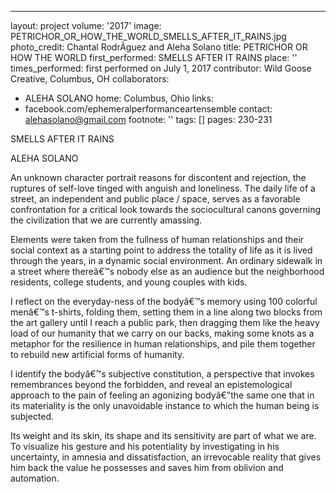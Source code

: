 ---
layout: project
volume: '2017'
image: PETRICHOR_OR_HOW_THE_WORLD_SMELLS_AFTER_IT_RAINS.jpg
photo_credit: Chantal RodrÃ­guez and Aleha Solano
title: PETRICHOR OR HOW THE WORLD
first_performed: SMELLS AFTER IT RAINS
place: ''
times_performed: first performed on July 1, 2017
contributor: Wild Goose Creative, Columbus, OH
collaborators:
- ALEHA SOLANO
home: Columbus, Ohio
links:
- facebook.com/ephemeralperformanceartensemble
contact: alehasolano@gmail.com
footnote: ''
tags: []
pages: 230-231



 
SMELLS AFTER IT RAINS

ALEHA SOLANO

An unknown character portrait reasons for discontent and rejection, the ruptures of self-love tinged with anguish and loneliness. The daily life of a street, an independent and public place / space, serves as a favorable confrontation for a critical look towards the sociocultural canons governing the civilization that we are currently amassing.

Elements were taken from the fullness of human relationships and their social context as a starting point to address the totality of life as it is lived through the years, in a dynamic social environment. An ordinary sidewalk in a street where thereâ€™s nobody else as an audience but the neighborhood residents, college students, and young couples with kids.

I reflect on the everyday-ness of the bodyâ€™s memory using 100 colorful menâ€™s t-shirts, folding them, setting them in a line along two blocks from the art gallery until I reach a public park, then dragging them like the heavy load of our humanity that we carry on our backs, making some knots as a metaphor for the resilience in human relationships, and pile them together to rebuild new artificial forms of humanity.

I identify the bodyâ€™s subjective constitution, a perspective that invokes remembrances beyond the forbidden, and reveal an epistemological approach to the pain of feeling an agonizing bodyâ€”the same one that in its materiality is the only unavoidable instance to which the human being is subjected.

Its weight and its skin, its shape and its sensitivity are part of what we are. To visualize his gesture and his potentiality by investigating in his uncertainty, in amnesia and dissatisfaction, an irrevocable reality that gives him back the value he possesses and saves him from oblivion and automation.
